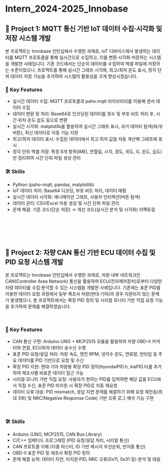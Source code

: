 # Intern_2024-2025_Innobase
## 📌 Project 1: MQTT 통신 기반 IoT 데이터 수집·시각화 및 저장 시스템 개발
본 프로젝트는 Innobase 인턴십에서 수행한 과제로, IoT 디바이스에서 발생하는 데이터를 MQTT 프로토콜을 통해 실시간으로 수집하고, 이를 변환·시각화·저장하는 시스템을 개발한 사례입니다. 기존 코드에서는 단순히 데이터를 수집하여 엑셀 파일에 저장하는 수준이었으나, 프로젝트를 통해 실시간 그래프 시각화, 최고/최저 온도 표시, 정각 단위 데이터 저장 기능을 추가하여 시스템의 활용성을 크게 향상시켰습니다.

### 📑 Key Features
- 실시간 데이터 수집: MQTT 프로토콜과 paho.mqtt 라이브러리를 이용해 센서 데이터 수집
- 데이터 변환 및 처리: Base64로 인코딩된 데이터를 정수 및 부호 비트 처리 후, 시간·위치·온도·습도 등으로 변환
- 실시간 시각화: matplotlib를 활용하여 실시간 그래프 표시, 과거 데이터 탐색(좌/우 버튼), 최신 데이터로 이동 기능 지원
- 최고/최저 데이터 표시: 수집된 데이터에서 최고·최저 값을 자동 계산해 그래프에 표시
- 정각 단위 엑셀 저장: 특정 8개 항목(IMEI, 연월일, 시각, 경도, 위도, G, 온도, 습도)만 정리하여 시간 단위 파일 생성·관리

### 🛠️ Skills
- Python (paho-mqtt, pandas, matplotlib)
- IoT 데이터 처리: Base64 디코딩, 부호 비트 처리, 데이터 매핑
- 실시간 데이터 시각화: 애니메이션 그래프, 사용자 인터랙션(버튼 탐색)
- 데이터 관리: CSV/Excel 자동 생성 및 시간 단위 파일 관리
- 문제 해결: 기존 코드(단순 저장) → 개선 코드(실시간 분석 및 시각화) 리팩토링

<br>
<br>
<br>
<br>

## 📌 Project 2: 차량 CAN 통신 기반 ECU 데이터 수집 및 PID 요청 시스템 개발
본 프로젝트는 Innobase 인턴십에서 수행한 과제로, 차량 내부 네트워크인 CAN(Controller Area Network) 통신을 활용하여 ECU(전자제어장치)로부터 다양한 차량 데이터를 수집·분석할 수 있는 시스템을 개발한 사례입니다.
기존에는 표준 PID를 이용한 데이터 요청 과정에서 일부 제조사 차량(현대·기아)의 경우 지원되지 않는 문제가 발생했으나, 본 프로젝트에서는 확장 PID 정의 및 시리얼 모니터 기반 직접 요청 기능을 추가하여 문제를 해결하였습니다.

<br>

### 📑 Key Features
- CAN 통신 구현: Arduino UNO + MCP2515 모듈을 활용하여 차량 OBD-II 커넥터와 연결, ECU와의 데이터 송수신 수행
- 표준 PID 요청/응답 처리: 차량 속도, 엔진 RPM, 냉각수 온도, 연료량, 런타임 등 주요 데이터를 PID 기반으로 요청 및 수신
- 확장 PID 지원: 현대·기아 차량용 확장 PID 정의(hyundaiPID.h, kiaPID.h)를 추가하여 제조사별 비표준 데이터 접근 가능
- 시리얼 모니터 기반 직접 요청: 사용자가 원하는 PID를 입력하면 해당 값을 ECU에서 직접 수신, 표준 PID 미지원 시 확장 PID로 자동 재요청
- 데이터 오류 대응: PID mismatch, 응답 지연 문제를 해결하기 위해 요청 재전송(최대 3회) 및 NRC(Negative Response Code) 기반 오류 로그 해석 기능 구현

<br>

### 🛠️ Skills
- Arduino (UNO, MCP2515, CAN Bus Library)
- C/C++ 임베디드 프로그래밍 (PID 요청/응답 처리, 시리얼 통신)
- CAN 프로토콜 이해 (다중 마스터, ID 기반 메시지 우선순위, 반이중 통신)
- OBD-II 표준 PID 및 제조사 확장 PID 정의
- 문제 해결 능력: 데이터 지연, 미지원 PID, NRC 오류(0x11, 0x31 등) 분석 및 대응
